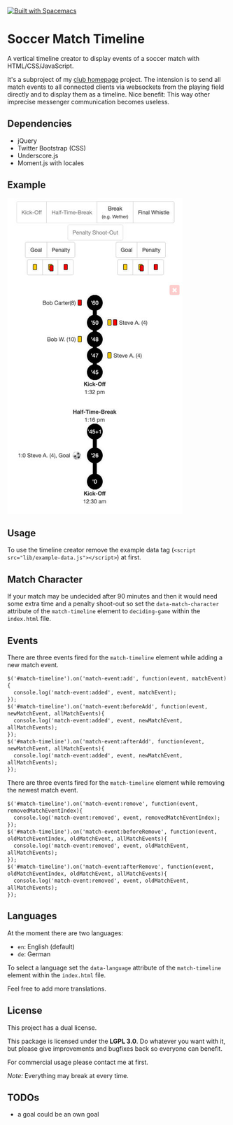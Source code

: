 [![Built with Spacemacs](https://cdn.rawgit.com/syl20bnr/spacemacs/442d025779da2f62fc86c2082703697714db6514/assets/spacemacs-badge.svg)](http://github.com/syl20bnr/spacemacs)

# Soccer Match Timeline

A vertical timeline creator to display events of a soccer match with HTML/CSS/JavaScript. 

It's a subproject of my [club homepage](https://github.com/the-guitarman/club_homepage) project. The intension is to send all match events to all connected clients via websockets from the playing field directly and to display them as a timeline. Nice benefit: This way other imprecise messenger communication becomes useless.

## Dependencies

- jQuery
- Twitter Bootstrap (CSS)
- Underscore.js
- Moment.js with locales

## Example

![Timeline](readme/image_01.jpg)

## Usage

To use the timeline creator remove the example data tag (`<script src="lib/example-data.js"></script>`) at first.

## Match Character

If your match may be undecided after 90 minutes and then it would need some extra time and a penalty shoot-out so set the `data-match-character` attribute of the `match-timeline` element to `deciding-game` within the `index.html` file.

## Events

There are three events fired for the `match-timeline` element while adding a new match event.

```
$('#match-timeline').on('match-event:add', function(event, matchEvent){
  console.log('match-event:added', event, matchEvent);
});
$('#match-timeline').on('match-event:beforeAdd', function(event, newMatchEvent, allMatchEvents){
  console.log('match-event:added', event, newMatchEvent, allMatchEvents);
});
$('#match-timeline').on('match-event:afterAdd', function(event, newMatchEvent, allMatchEvents){
  console.log('match-event:added', event, newMatchEvent, allMatchEvents);
});
```

There are three events fired for the `match-timeline` element while removing the newest match event.

```
$('#match-timeline').on('match-event:remove', function(event, removedMatchEventIndex){
  console.log('match-event:removed', event, removedMatchEventIndex);
});
$('#match-timeline').on('match-event:beforeRemove', function(event, oldMatchEventIndex, oldMatchEvent, allMatchEvents){
  console.log('match-event:removed', event, oldMatchEvent, allMatchEvents);
});
$('#match-timeline').on('match-event:afterRemove', function(event, oldMatchEventIndex, oldMatchEvent, allMatchEvents){
  console.log('match-event:removed', event, oldMatchEvent, allMatchEvents);
});
```

## Languages

At the moment there are two languages:

- `en`: English (default)
- `de`: German

To select a language set the `data-language` attribute of the `match-timeline` element within the `index.html` file.

Feel free to add more translations.

## License

This project has a dual license.

This package is licensed under the **LGPL 3.0**. Do whatever you want with it, but please give improvements and bugfixes back so everyone can benefit.

For commercial usage please contact me at first.

*Note:* Everything may break at every time.

## TODOs

- a goal could be an own goal
